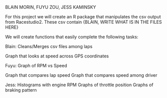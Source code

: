 BLAIN MORIN, FUYU ZOU, JESS KAMINSKY

For this project we will create an R package that manipulates the csv output from Racestudio2. These csv contain {BLAIN, WRITE WHAT IS IN THE FILES HERE}

We will create functions that easily complete the following tasks:

Blain:
Cleans/Merges csv files among laps

Graph that looks at speed across GPS coordinates

Fuyu:
Graph of RPM vs Speed

Graph that compares lap speed
Graph that compares speed among driver

Jess:
Histograms with engine RPM
Graphs of throttle position
Graphs of braking pattern



